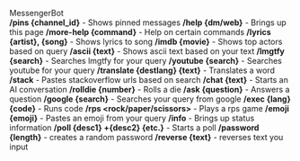 MessengerBot<br/>
**/pins {channel_id}** - Shows pinned messages
**/help {dm/web}** - Brings up this page
**/more-help {command}** - Help on certain commands
**/lyrics {artist}, {song}** - Shows lyrics to song
**/imdb {movie}** - Shows top actors based on query
**/ascii {text}** -  Shows ascii text based on your text
**/lmgtfy {search}** - Searches lmgtfy for your query
**/youtube {search}** - Searches youtube for your query
**/translate {destlang} {text}** - Translates a word
**/stack** - Pastes stackoverflow urls based on search
**/chat {text}** - Starts an AI conversation
**/rolldie {number}** - Rolls a die
**/ask {question}** - Answers a question
**/google {search}** - Searches your query from google
**/exec {lang} {code}** - Runs code
**/rps <rock/paper/scissors>** - Plays a rps game
**/emoji {emoji}** - Pastes an emoji from your query
**/info** - Brings up status information
**/poll {desc1} +{desc2} {etc.}** - Starts a poll
**/password {length}** - creates a random password
**/reverse {text}** - reverses text you input
